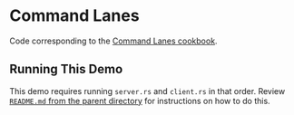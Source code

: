 # Command Lanes

Code corresponding to the [Command Lanes cookbook](https://swimos.org/tutorials/command-lanes/).

## Running This Demo

This demo requires running `server.rs` and `client.rs` in that order. Review [`README.md` from the parent directory](../README.md) for instructions on how to do this.